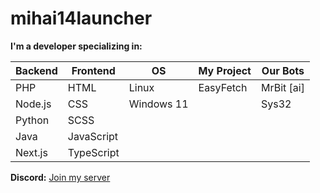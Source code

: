 # mihai14launcher

**I'm a developer specializing in:**

| **Backend** | **Frontend** | **OS**        | **My Project** | **Our Bots** |
|-------------|--------------|---------------|----------------|--------------|
| PHP         | HTML         | Linux         | EasyFetch      | MrBit [ai]   |
| Node.js     | CSS          | Windows 11    |                | Sys32        |
| Python      | SCSS         |               |                |
| Java        | JavaScript   |               |                |
| Next.js     | TypeScript   |               |                |

**Discord:** [Join my server](https://discord.gg/PXTtxEK7g8)
